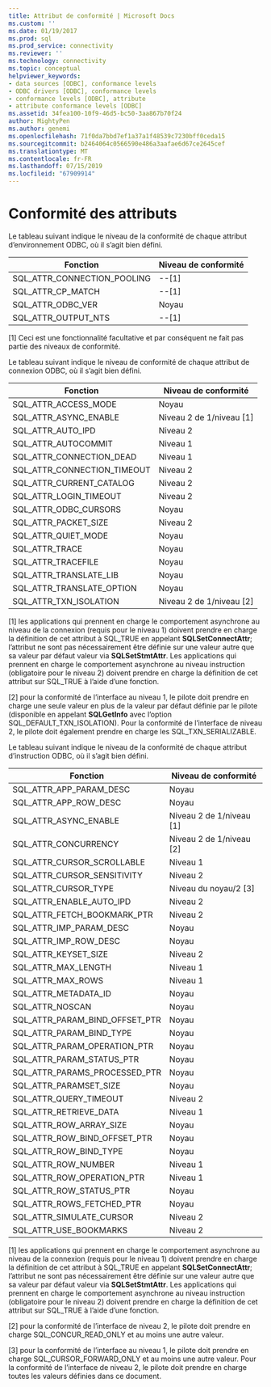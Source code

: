 ```yaml
---
title: Attribut de conformité | Microsoft Docs
ms.custom: ''
ms.date: 01/19/2017
ms.prod: sql
ms.prod_service: connectivity
ms.reviewer: ''
ms.technology: connectivity
ms.topic: conceptual
helpviewer_keywords:
- data sources [ODBC], conformance levels
- ODBC drivers [ODBC], conformance levels
- conformance levels [ODBC], attribute
- attribute conformance levels [ODBC]
ms.assetid: 34fea100-10f9-46d5-bc50-3aa867b70f24
author: MightyPen
ms.author: genemi
ms.openlocfilehash: 71f0da7bbd7ef1a37a1f48539c7230bff0ceda15
ms.sourcegitcommit: b2464064c0566590e486a3aafae6d67ce2645cef
ms.translationtype: MT
ms.contentlocale: fr-FR
ms.lasthandoff: 07/15/2019
ms.locfileid: "67909914"
---
```

# <a name="attribute-conformance"></a>Conformité des attributs
Le tableau suivant indique le niveau de la conformité de chaque attribut d’environnement ODBC, où il s’agit bien défini.  
  
|Fonction|Niveau de conformité|  
|--------------|-----------------------|  
|SQL_ATTR_CONNECTION_POOLING|--[1]|  
|SQL_ATTR_CP_MATCH|--[1]|  
|SQL_ATTR_ODBC_VER|Noyau|  
|SQL_ATTR_OUTPUT_NTS|--[1]|  
  
 [1] Ceci est une fonctionnalité facultative et par conséquent ne fait pas partie des niveaux de conformité.  
  
 Le tableau suivant indique le niveau de conformité de chaque attribut de connexion ODBC, où il s’agit bien défini.  
  
|Fonction|Niveau de conformité|  
|--------------|-----------------------|  
|SQL_ATTR_ACCESS_MODE|Noyau|  
|SQL_ATTR_ASYNC_ENABLE|Niveau 2 de 1/niveau [1]|  
|SQL_ATTR_AUTO_IPD|Niveau 2|  
|SQL_ATTR_AUTOCOMMIT|Niveau 1|  
|SQL_ATTR_CONNECTION_DEAD|Niveau 1|  
|SQL_ATTR_CONNECTION_TIMEOUT|Niveau 2|  
|SQL_ATTR_CURRENT_CATALOG|Niveau 2|  
|SQL_ATTR_LOGIN_TIMEOUT|Niveau 2|  
|SQL_ATTR_ODBC_CURSORS|Noyau|  
|SQL_ATTR_PACKET_SIZE|Niveau 2|  
|SQL_ATTR_QUIET_MODE|Noyau|  
|SQL_ATTR_TRACE|Noyau|  
|SQL_ATTR_TRACEFILE|Noyau|  
|SQL_ATTR_TRANSLATE_LIB|Noyau|  
|SQL_ATTR_TRANSLATE_OPTION|Noyau|  
|SQL_ATTR_TXN_ISOLATION|Niveau 2 de 1/niveau [2]|  
  
 [1] les applications qui prennent en charge le comportement asynchrone au niveau de la connexion (requis pour le niveau 1) doivent prendre en charge la définition de cet attribut à SQL_TRUE en appelant **SQLSetConnectAttr**; l’attribut ne sont pas nécessairement être définie sur une valeur autre que sa valeur par défaut valeur via **SQLSetStmtAttr**. Les applications qui prennent en charge le comportement asynchrone au niveau instruction (obligatoire pour le niveau 2) doivent prendre en charge la définition de cet attribut sur SQL_TRUE à l’aide d’une fonction.  
  
 [2] pour la conformité de l’interface au niveau 1, le pilote doit prendre en charge une seule valeur en plus de la valeur par défaut définie par le pilote (disponible en appelant **SQLGetInfo** avec l’option SQL_DEFAULT_TXN_ISOLATION). Pour la conformité de l’interface de niveau 2, le pilote doit également prendre en charge les SQL_TXN_SERIALIZABLE.  
  
 Le tableau suivant indique le niveau de la conformité de chaque attribut d’instruction ODBC, où il s’agit bien défini.  
  
|Fonction|Niveau de conformité|  
|--------------|-----------------------|  
|SQL_ATTR_APP_PARAM_DESC|Noyau|  
|SQL_ATTR_APP_ROW_DESC|Noyau|  
|SQL_ATTR_ASYNC_ENABLE|Niveau 2 de 1/niveau [1]|  
|SQL_ATTR_CONCURRENCY|Niveau 2 de 1/niveau [2]|  
|SQL_ATTR_CURSOR_SCROLLABLE|Niveau 1|  
|SQL_ATTR_CURSOR_SENSITIVITY|Niveau 2|  
|SQL_ATTR_CURSOR_TYPE|Niveau du noyau/2 [3]|  
|SQL_ATTR_ENABLE_AUTO_IPD|Niveau 2|  
|SQL_ATTR_FETCH_BOOKMARK_PTR|Niveau 2|  
|SQL_ATTR_IMP_PARAM_DESC|Noyau|  
|SQL_ATTR_IMP_ROW_DESC|Noyau|  
|SQL_ATTR_KEYSET_SIZE|Niveau 2|  
|SQL_ATTR_MAX_LENGTH|Niveau 1|  
|SQL_ATTR_MAX_ROWS|Niveau 1|  
|SQL_ATTR_METADATA_ID|Noyau|  
|SQL_ATTR_NOSCAN|Noyau|  
|SQL_ATTR_PARAM_BIND_OFFSET_PTR|Noyau|  
|SQL_ATTR_PARAM_BIND_TYPE|Noyau|  
|SQL_ATTR_PARAM_OPERATION_PTR|Noyau|  
|SQL_ATTR_PARAM_STATUS_PTR|Noyau|  
|SQL_ATTR_PARAMS_PROCESSED_PTR|Noyau|  
|SQL_ATTR_PARAMSET_SIZE|Noyau|  
|SQL_ATTR_QUERY_TIMEOUT|Niveau 2|  
|SQL_ATTR_RETRIEVE_DATA|Niveau 1|  
|SQL_ATTR_ROW_ARRAY_SIZE|Noyau|  
|SQL_ATTR_ROW_BIND_OFFSET_PTR|Noyau|  
|SQL_ATTR_ROW_BIND_TYPE|Noyau|  
|SQL_ATTR_ROW_NUMBER|Niveau 1|  
|SQL_ATTR_ROW_OPERATION_PTR|Niveau 1|  
|SQL_ATTR_ROW_STATUS_PTR|Noyau|  
|SQL_ATTR_ROWS_FETCHED_PTR|Noyau|  
|SQL_ATTR_SIMULATE_CURSOR|Niveau 2|  
|SQL_ATTR_USE_BOOKMARKS|Niveau 2|  
  
 [1] les applications qui prennent en charge le comportement asynchrone au niveau de la connexion (requis pour le niveau 1) doivent prendre en charge la définition de cet attribut à SQL_TRUE en appelant **SQLSetConnectAttr**; l’attribut ne sont pas nécessairement être définie sur une valeur autre que sa valeur par défaut valeur via **SQLSetStmtAttr**. Les applications qui prennent en charge le comportement asynchrone au niveau instruction (obligatoire pour le niveau 2) doivent prendre en charge la définition de cet attribut sur SQL_TRUE à l’aide d’une fonction.  
  
 [2] pour la conformité de l’interface de niveau 2, le pilote doit prendre en charge SQL_CONCUR_READ_ONLY et au moins une autre valeur.  
  
 [3] pour la conformité de l’interface au niveau 1, le pilote doit prendre en charge SQL_CURSOR_FORWARD_ONLY et au moins une autre valeur. Pour la conformité de l’interface de niveau 2, le pilote doit prendre en charge toutes les valeurs définies dans ce document.
